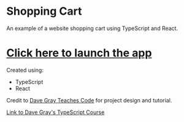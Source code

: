 # Shopping Cart

An example of a website shopping cart using TypeScript and React.

# [Click here to launch the app](https://typescript-shoppingcart.onrender.com)

Created using:
- TypeScript
- React

Credit to [Dave Gray Teaches Code](https://courses.davegray.codes/) for project design and tutorial.

[Link to Dave Gray's TypeScript Course](https://www.youtube.com/watch?v=gieEQFIfgYc)
